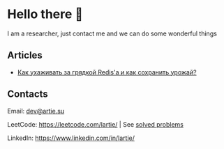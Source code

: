 # Hello there 👋

I am a researcher, just contact me and we can do some wonderful things

## Articles
* [Как ухаживать за грядкой Redis'а и как сохранить урожай?](https://habr.com/en/company/citymobil/blog/557306/)

## Contacts
Email: dev@artie.su

LeetCode: https://leetcode.com/lartie/  | See [solved problems](https://github.com/lartie/leetcode)

LinkedIn: https://www.linkedin.com/in/lartie/
